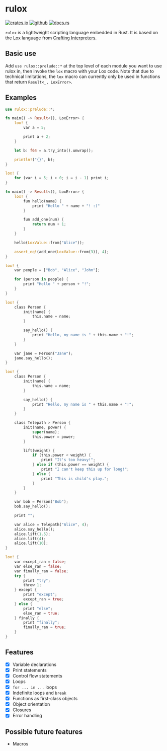 # rulox

[![crates.io](https://img.shields.io/badge/crates.io-fc8d62?style=for-the-badge&labelColor=555555&logo=rust)](https://crates.io/crates/rulox) 
[![github](https://img.shields.io/badge/github-8da0cb?style=for-the-badge&labelColor=555555&logo=github)](https://github.com/Spartan2909/rulox)
[![docs.rs](https://img.shields.io/badge/docs.rs-66c2a5?style=for-the-badge&labelColor=555555&logo=docs.rs)](https://docs.rs/rulox/latest) <br>

`rulox` is a lightweight scripting language embedded in Rust. It is based on the
Lox language from [Crafting Interpreters](https://craftinginterpreters.com/).

## Basic use

Add `use rulox::prelude::*` at the top level of each module you want to use
rulox in, then invoke the `lox` macro with your Lox code. Note that due to
technical limitations, the `lox` macro can currently only be used in functions
that return `Result<_, LoxError>`.

## Examples
```rust
use rulox::prelude::*;

fn main() -> Result<(), LoxError> {
    lox! {
        var a = 5;

        print a + 2;
    }

    let b: f64 = a.try_into().unwrap();

    println!("{}", b);
}
```

```rust
lox! {
    for (var i = 5; i > 0; i = i - 1) print i;
}
```

```rust
fn main() -> Result<(), LoxError> {
    lox! {
        fun hello(name) {
            print "Hello " + name + "! :)"
        }

        fun add_one(num) {
            return num + 1;
        }
    }

    hello(LoxValue::from("Alice"));

    assert_eq!(add_one(LoxValue::from(3)), 4);
}
```

```rust
lox! {
    var people = ["Bob", "Alice", "John"];

    for (person in people) {
        print "Hello " + person + "!";
    }
}
```

```rust
lox! {
    class Person {
        init(name) {
            this.name = name;
        }

        say_hello() {
            print "Hello, my name is " + this.name + "!";
        }
    }

    var jane = Person("Jane");
    jane.say_hello();
}
```

```rust
lox! {
    class Person {
        init(name) {
            this.name = name;
        }

        say_hello() {
            print "Hello, my name is " + this.name + "!";
        }
    }

    class Telepath > Person {
        init(name, power) {
            super(name);
            this.power = power;
        }

        lift(weight) {
            if (this.power < weight) {
                print "It's too heavy!";
            } else if (this.power == weight) {
                print "I can't keep this up for long!";
            } else {
                print "This is child's play.";
            }
        }
    }

    var bob = Person("Bob");
    bob.say_hello();

    print "";

    var alice = Telepath("Alice", 4);
    alice.say_hello();
    alice.lift(1.5);
    alice.lift(4);
    alice.lift(10);
}
```

```rust
lox! {
    var except_ran = false;
    var else_ran = false;
    var finally_ran = false;
    try {
        print "try";
        throw 1;
    } except {
        print "except";
        except_ran = true;
    } else {
        print "else";
        else_ran = true;
    } finally {
        print "finally";
        finally_ran = true;
    }
}
```

## Features

- [x] Variable declarations
- [x] Print statements
- [x] Control flow statements
- [x] Loops
- [x] `for ... in ...` loops
- [x] Indefinite loops and `break`
- [x] Functions as first-class objects
- [x] Object orientation
- [x] Closures
- [x] Error handling

## Possible future features

- Macros
